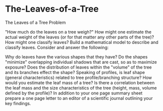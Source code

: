 # The-Leaves-of-a-Tree
The Leaves of a Tree
Problem	 
 	
"How much do the leaves on a tree weigh?" How might one estimate the actual weight of the leaves (or for that matter any other parts of the tree)? How might one classify leaves? Build a mathematical model to describe and classify leaves. Consider and answer the following:

Why do leaves have the various shapes that they have?
Do the shapes "minimize" overlapping individual shadows that are cast, so as to maximize exposure? Does the distribution of leaves within the "volume" of the tree and its branches effect the shape?
Speaking of profiles, is leaf shape (general characteristics) related to tree profile/branching structure?
How would you estimate the leaf mass of a tree?
Is there a correlation between the leaf mass and the size characteristics of the tree (height, mass, volume defined by the profile)? In addition to your one page summary sheet prepare a one page letter to an editor of a scientific journal outlining your key findings.
